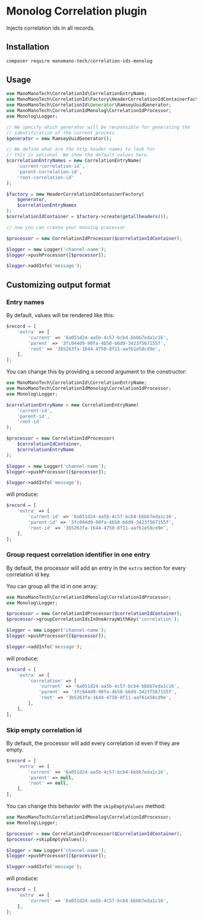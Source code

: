 Monolog Correlation plugin
==========================

Injects correlation ids in all records.

Installation
------------

```bash
composer require manomano-tech/correlation-ids-monolog
```

Usage
-----

```php
use ManoManoTech\CorrelationId\CorrelationEntryName;
use ManoManoTech\CorrelationId\Factory\HeaderCorrelationIdContainerFactory;
use ManoManoTech\CorrelationId\Generator\RamseyUuidGenerator;
use ManoManoTech\CorrelationIdMonolog\CorrelationIdProcessor;
use Monolog\Logger;

// We specify which generator will be responsible for generating the
// identification of the current process
$generator = new RamseyUuidGenerator();

// We define what are the http header names to look for
// this is optional. We show the default values here.
$correlationEntryNames = new CorrelationEntryName(
    'current-correlation-id',
    'parent-correlation-id',
    'root-correlation-id'
);

$factory = new HeaderCorrelationIdContainerFactory(
    $generator,
    $correlationEntryNames
);
$correlationIdContainer = $factory->create(getallheaders());

// now you can create your monolog processor

$processor = new CorrelationIdProcessor($correlationIdContainer);

$logger = new Logger('channel-name');
$logger->pushProcessor([$processor]);

$logger->addInfo('message');
```

Customizing output format
-------------------------

### Entry names

By default, values will be rendered like this:

```php
$record = [
    'extra' => [
        'current' => '6a051d24-aa5b-4c57-bcb4-bbbb7eda1c16',
        'parent' => '3fc044d9-90fa-4b50-b6d9-3423f567155f',
        'root' => '3b5263fa-1644-4750-8f11-aaf61e58cd9e',
    ],
];
```

You can change this by providing a second argument to the constructor:

```php
use ManoManoTech\CorrelationId\CorrelationEntryName;
use ManoManoTech\CorrelationIdMonolog\CorrelationIdProcessor;
use Monolog\Logger;

$correlationEntryName = new CorrelationEntryName(
    'current-id',
    'parent-id',
    'root-id'
);

$processor = new CorrelationIdProcessor(
    $correlationIdContainer,
    $correlationEntryName
);

$logger = new Logger('channel-name');
$logger->pushProcessor([$processor]);

$logger->addInfo('message');
```

will produce:

```php
$record = [
    'extra' => [
        'current-id' => '6a051d24-aa5b-4c57-bcb4-bbbb7eda1c16',
        'parent-id' => '3fc044d9-90fa-4b50-b6d9-3423f567155f',
        'root-id' => '3b5263fa-1644-4750-8f11-aaf61e58cd9e',
    ],
];
```

### Group request correlation identifier in one entry

By default, the processor will add an entry in the `extra` section for every
correlation id key.

You can group all the id in one array:

```php
use ManoManoTech\CorrelationIdMonolog\CorrelationIdProcessor;
use Monolog\Logger;

$processor = new CorrelationIdProcessor($correlationIdContainer);
$processor->groupCorrelationIdsInOneArrayWithKey('correlation');

$logger = new Logger('channel-name');
$logger->pushProcessor([$processor]);

$logger->addInfo('message');
```

will produce:

```php
$record = [
    'extra' => [
        'correlation' => [
            'current' => '6a051d24-aa5b-4c57-bcb4-bbbb7eda1c16',
            'parent' => '3fc044d9-90fa-4b50-b6d9-3423f567155f',
            'root' => '3b5263fa-1644-4750-8f11-aaf61e58cd9e',
        ],
    ],
];
```

### Skip empty correlation id

By default, the processor will add every correlation id even if they are empty.

```php
$record = [
    'extra' => [
        'current' => '6a051d24-aa5b-4c57-bcb4-bbbb7eda1c16',
        'parent' => null,
        'root' => null,
    ],
];
```

You can change this behavior with the `skipEmptyValues` method:


```php
use ManoManoTech\CorrelationIdMonolog\CorrelationIdProcessor;
use Monolog\Logger;

$processor = new CorrelationIdProcessor($CorrelationIdContainer);
$processor->skipEmptyValues();

$logger = new Logger('channel-name');
$logger->pushProcessor([$processor]);

$logger->addInfo('message');
```

will produce:

```php
$record = [
    'extra' => [
        'current' => '6a051d24-aa5b-4c57-bcb4-bbbb7eda1c16',
    ],
];
```

